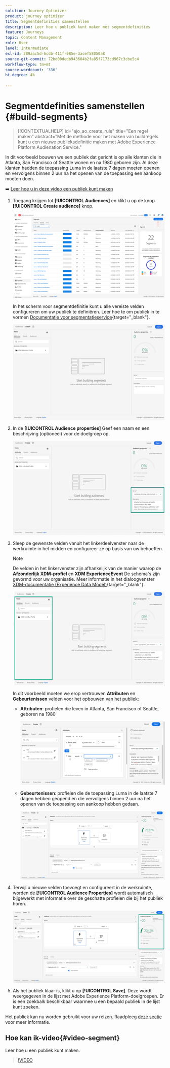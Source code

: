 ```yaml
---
solution: Journey Optimizer
product: journey optimizer
title: Segmentdefinities samenstellen
description: Leer hoe u publiek kunt maken met segmentdefinities
feature: Journeys
topic: Content Management
role: User
level: Intermediate
exl-id: 289aac5d-6cdb-411f-985e-3acef58050a8
source-git-commit: 72bd00dedb943604b2fa85f7173cd967c3cbe5c4
workflow-type: tm+mt
source-wordcount: '336'
ht-degree: 4%

---
```


# Segmentdefinities samenstellen {#build-segments}

>[!CONTEXTUALHELP]
>id="ajo_ao_create_rule"
>title="Een regel maken"
>abstract="Met de methode voor het maken van buildregels kunt u een nieuwe publieksdefinitie maken met Adobe Experience Platform Audienation Service."

In dit voorbeeld bouwen we een publiek dat gericht is op alle klanten die in Atlanta, San Francisco of Seattle wonen en na 1980 geboren zijn. Al deze klanten hadden de toepassing Luma in de laatste 7 dagen moeten openen en vervolgens binnen 2 uur na het openen van de toepassing een aankoop moeten doen.

➡️ [Leer hoe u in deze video een publiek kunt maken](#video-segment)

1. Toegang krijgen tot **[!UICONTROL Audiences]** en klikt u op de knop **[!UICONTROL Create audience]** knop.

   ![](assets/create-segment.png)

   In het scherm voor segmentdefinitie kunt u alle vereiste velden configureren om uw publiek te definiëren. Leer hoe te om publiek in te vormen [Documentatie voor segmentatieservice](https://experienceleague.adobe.com/docs/experience-platform/segmentation/ui/overview.html){target="_blank"}.

   ![](assets/segment-builder.png)

1. In de **[!UICONTROL Audience properties]** Geef een naam en een beschrijving (optioneel) voor de doelgroep op.

   ![](assets/segment-properties.png)

1. Sleep de gewenste velden vanuit het linkerdeelvenster naar de werkruimte in het midden en configureer ze op basis van uw behoeften.

   >[!NOTE]
   >
   >De velden in het linkervenster zijn afhankelijk van de manier waarop de **Afzonderlijk XDM-profiel** en **XDM ExperienceEvent** De schema&#39;s zijn gevormd voor uw organisatie.  Meer informatie in het dialoogvenster [XDM-documentatie (Experience Data Model)](https://experienceleague.adobe.com/docs/experience-platform/xdm/home.html?lang=nl){target="_blank"}.

   ![](assets/drag-fields.png)

   In dit voorbeeld moeten we erop vertrouwen **Attributen** en **Gebeurtenissen** velden voor het opbouwen van het publiek:

   * **Attributen**: profielen die leven in Atlanta, San Francisco of Seattle, geboren na 1980

     ![](assets/add-attributes.png)

   * **Gebeurtenissen**: profielen die de toepassing Luma in de laatste 7 dagen hebben geopend en die vervolgens binnen 2 uur na het openen van de toepassing een aankoop hebben gedaan.

     ![](assets/add-events.png)

1. Terwijl u nieuwe velden toevoegt en configureert in de werkruimte, worden de **[!UICONTROL Audience Properties]** wordt automatisch bijgewerkt met informatie over de geschatte profielen die bij het publiek horen.

   ![](assets/segment-estimate.png)

1. Als het publiek klaar is, klikt u op **[!UICONTROL Save]**. Deze wordt weergegeven in de lijst met Adobe Experience Platform-doelgroepen. Er is een zoekbalk beschikbaar waarmee u een bepaald publiek in de lijst kunt zoeken.

Het publiek kan nu worden gebruikt voor uw reizen. Raadpleeg [deze sectie](../audience/about-audiences.md) voor meer informatie.

## Hoe kan ik-video{#video-segment}

Leer hoe u een publiek kunt maken.

>[!VIDEO](https://video.tv.adobe.com/v/334281?quality=12)
